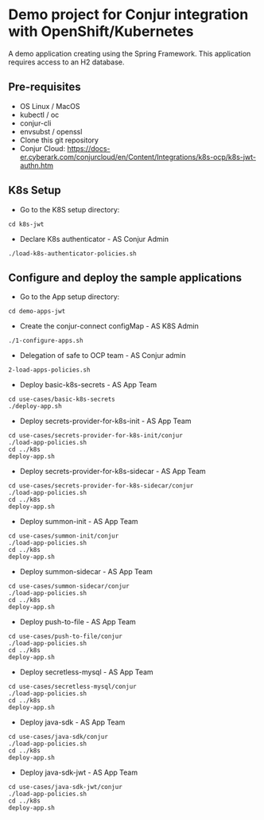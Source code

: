 # Demo project for Conjur integration with OpenShift/Kubernetes

A demo application creating using the Spring Framework. 
This application requires access to an H2 database.

## Pre-requisites
- OS Linux / MacOS
- kubectl / oc
- conjur-cli
- envsubst / openssl
- Clone this git repository
- Conjur Cloud: https://docs-er.cyberark.com/conjurcloud/en/Content/Integrations/k8s-ocp/k8s-jwt-authn.htm


## K8s Setup
- Go to the K8S setup directory:
```shell
cd k8s-jwt
```

- Declare K8s authenticator - AS Conjur Admin
```shell
./load-k8s-authenticator-policies.sh
```


## Configure and deploy the sample applications

- Go to the App setup directory:
```shell
cd demo-apps-jwt
```

- Create the conjur-connect configMap - AS K8S Admin
```shell
./1-configure-apps.sh
```

- Delegation of safe to OCP team  - AS Conjur admin
```shell
2-load-apps-policies.sh
```

- Deploy basic-k8s-secrets - AS App Team
```shell
cd use-cases/basic-k8s-secrets
./deploy-app.sh
```

- Deploy secrets-provider-for-k8s-init - AS App Team
```shell
cd use-cases/secrets-provider-for-k8s-init/conjur
./load-app-policies.sh
cd ../k8s
deploy-app.sh
```

- Deploy secrets-provider-for-k8s-sidecar - AS App Team
```shell
cd use-cases/secrets-provider-for-k8s-sidecar/conjur
./load-app-policies.sh
cd ../k8s
deploy-app.sh
```

- Deploy summon-init - AS App Team
```shell
cd use-cases/summon-init/conjur
./load-app-policies.sh
cd ../k8s
deploy-app.sh
```

- Deploy summon-sidecar - AS App Team
```shell
cd use-cases/summon-sidecar/conjur
./load-app-policies.sh
cd ../k8s
deploy-app.sh
```

- Deploy push-to-file - AS App Team
```shell
cd use-cases/push-to-file/conjur
./load-app-policies.sh
cd ../k8s
deploy-app.sh
```

- Deploy secretless-mysql - AS App Team
```shell
cd use-cases/secretless-mysql/conjur
./load-app-policies.sh
cd ../k8s
deploy-app.sh
```

- Deploy java-sdk - AS App Team
```shell
cd use-cases/java-sdk/conjur
./load-app-policies.sh
cd ../k8s
deploy-app.sh
```

- Deploy java-sdk-jwt - AS App Team
```shell
cd use-cases/java-sdk-jwt/conjur
./load-app-policies.sh
cd ../k8s
deploy-app.sh
```